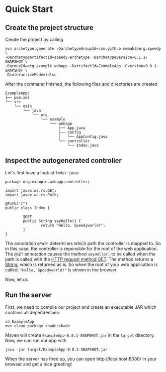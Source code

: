 # Quick Start


## Create the project structure

Create the project by calling

    mvn archetype:generate -DarchetypeGroupId=com.github.mwmahlberg.speedy \ 
    -DarchetypeArtifactId=speedy-archetype -DarchetypeVersion=0.1.1-SNAPSHOT \ 
    -DgroupId=org.example.webapp -DartifactId=ExampleApp -Dversion=0.0.1-SNAPSHOT \ 
    -DinteractiveMode=false

After the command finished, the following files and directories are created

    ExampleApp/
    ├── pom.xml
    └── src
        └── main
            └── java
                └── org
                    └── example
                        └── webapp
                            ├── App.java
                            ├── config
                            │   └── AppConfig.java
                            └── controller
                                └── Index.java

## Inspect the autogenerated controller

Let's first have a look at `Index.java`:

    package org.example.webapp.controller;

    import javax.ws.rs.GET;
    import javax.ws.rs.Path;

    @Path("/")
    public class Index {

            @GET
            public String sayHello() {
                    return "Hello, Speedyworld!";
            }
    }

The annotation `@Path` determines which path the controller is mapped to. So in this case, the controller is reponsible for the root of the web application.
The `@GET` annotation causes the method `sayHello()` to be called when the path is called with the [HTTP request method GET][httpget]. The method returns a [String][jlstring], which is returned as is. So when the root of your web application is called, `"Hello, Speedyworld!"` is shown in the browser.

Now, let us

## Run the server

First, we need to compile our project and create an executable JAR which contains all dependencies:

    cd ExampleApp
    mvn clean package shade:shade

Maven will create `ExampleApp-0.0.1-SNAPSHOT.jar` in the `target` directory. Now, we can run our app with

    java -jar target/ExampleApp-0.0.1-SNAPSHOT.jar

When the server has fired up, you can open http://localhost:8080/ in your browser and get a nice greeting!

[httpget]: http://en.wikipedia.org/wiki/Hypertext_Transfer_Protocol#Request_methods
[jlstring]: http://docs.oracle.com/javase/6/docs/api/java/lang/String.html